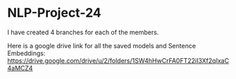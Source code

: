 # NLP-Project-24
I have created 4 branches for each of the members. 


Here is a google drive link for all the saved models and Sentence Embeddings:
https://drive.google.com/drive/u/2/folders/1SW4hHwCrFA0FT22iI3Xf2qIxaC4aMCZ4
